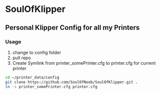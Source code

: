 # SoulOfKlipper
## Personal Klipper Config for all my Printers

### Usage

1. change to config folder
2. pull repo
3. Create Symlink from printer_somePrinter.cfg to printer.cfg for current printer

``` sh
cd ~/printer_data/config
git clone https://github.com/SoulOfNoob/SoulOfKlipper.git .
ln -s printer_somePrinter.cfg printer.cfg
```
